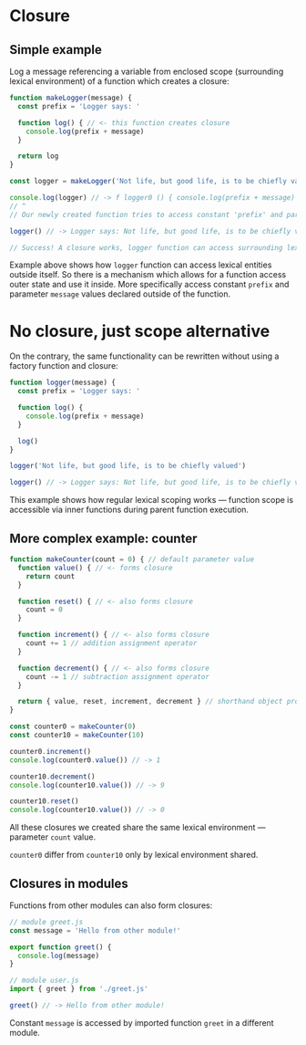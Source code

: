 # Closure

## Simple example
Log a message referencing a variable from enclosed scope (surrounding lexical environment) of a function which creates a closure:

```js
function makeLogger(message) {
  const prefix = 'Logger says: '

  function log() { // <- this function creates closure
    console.log(prefix + message)
  }

  return log
}

const logger = makeLogger('Not life, but good life, is to be chiefly valued')

console.log(logger) // -> f logger0 () { console.log(prefix + message) }
// ^
// Our newly created function tries to access constant 'prefix' and parameter 'message' values which don't belong to it!

logger() // -> Logger says: Not life, but good life, is to be chiefly valued

// Success! A closure works, logger function can access surrounding lexical environment!
```

Example above shows how `logger` function can access lexical entities outside itself. So there is a mechanism which allows for a function access outer state and use it inside. More specifically access constant `prefix` and parameter `message` values declared outside of the function.

# No closure, just scope alternative

On the contrary, the same functionality can be rewritten without using a factory function and closure:

```js
function logger(message) {
  const prefix = 'Logger says: '

  function log() {
    console.log(prefix + message)
  }

  log()
}

logger('Not life, but good life, is to be chiefly valued')

logger() // -> Logger says: Not life, but good life, is to be chiefly valued
```

This example shows how regular lexical scoping works — function scope is accessible via inner functions during parent function execution.

## More complex example: counter
```js
function makeCounter(count = 0) { // default parameter value
  function value() { // <- forms closure
    return count
  }

  function reset() { // <- also forms closure
    count = 0
  }

  function increment() { // <- also forms closure
    count += 1 // addition assignment operator
  }

  function decrement() { // <- also forms closure
    count -= 1 // subtraction assignment operator
  }

  return { value, reset, increment, decrement } // shorthand object property names
}

const counter0 = makeCounter(0)
const counter10 = makeCounter(10)

counter0.increment()
console.log(counter0.value()) // -> 1

counter10.decrement()
console.log(counter10.value()) // -> 9

counter10.reset()
console.log(counter10.value()) // -> 0
```

All these closures we created share the same lexical environment — parameter `count` value.

`counter0` differ from `counter10` only by lexical environment shared.

## Closures in modules
Functions from other modules can also form closures:
```js
// module greet.js
const message = 'Hello from other module!'

export function greet() {
  console.log(message)
}

// module user.js
import { greet } from './greet.js'

greet() // -> Hello from other module!
```

Constant `message` is accessed by imported function `greet` in a different module.

